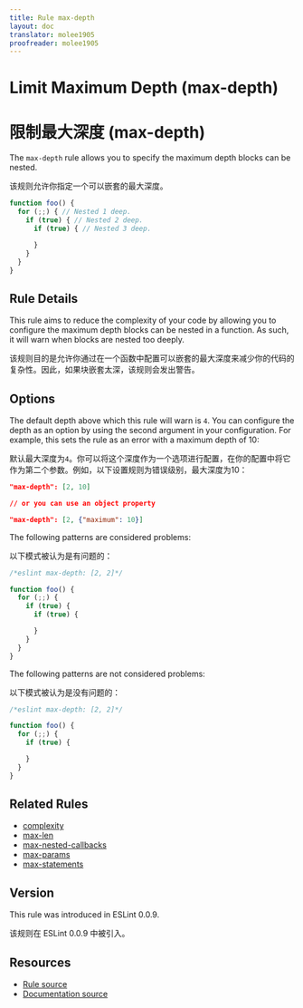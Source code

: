 ```yaml
---
title: Rule max-depth
layout: doc
translator: molee1905
proofreader: molee1905
---
```

<!-- Note: No pull requests accepted for this file. See README.md in the root directory for details. -->

# Limit Maximum Depth (max-depth)

# 限制最大深度 (max-depth)

The `max-depth` rule allows you to specify the maximum depth blocks can be nested.

该规则允许你指定一个可以嵌套的最大深度。

```js
function foo() {
  for (;;) { // Nested 1 deep.
    if (true) { // Nested 2 deep.
      if (true) { // Nested 3 deep.

      }
    }
  }
}
```

## Rule Details

This rule aims to reduce the complexity of your code by allowing you to configure the maximum depth blocks can be nested in a function. As such, it will warn when blocks are nested too deeply.

该规则目的是允许你通过在一个函数中配置可以嵌套的最大深度来减少你的代码的复杂性。因此，如果块嵌套太深，该规则会发出警告。

## Options

The default depth above which this rule will warn is `4`.  You can configure the depth as an option by using the second argument in your configuration. For example, this sets the rule as an error with a maximum depth of 10:

默认最大深度为`4`。你可以将这个深度作为一个选项进行配置，在你的配置中将它作为第二个参数。例如，以下设置规则为错误级别，最大深度为10：

```json
"max-depth": [2, 10]

// or you can use an object property

"max-depth": [2, {"maximum": 10}]
```

The following patterns are considered problems:

以下模式被认为是有问题的：

```js
/*eslint max-depth: [2, 2]*/

function foo() {
  for (;;) {
    if (true) {
      if (true) {

      }
    }
  }
}
```

The following patterns are not considered problems:

以下模式被认为是没有问题的：

```js
/*eslint max-depth: [2, 2]*/

function foo() {
  for (;;) {
    if (true) {

    }
  }
}
```


## Related Rules

* [complexity](complexity)
* [max-len](max-len)
* [max-nested-callbacks](max-nested-callbacks)
* [max-params](max-params)
* [max-statements](max-statements)

## Version

This rule was introduced in ESLint 0.0.9.

该规则在 ESLint 0.0.9 中被引入。

## Resources

* [Rule source](https://github.com/eslint/eslint/tree/master/lib/rules/max-depth.js)
* [Documentation source](https://github.com/eslint/eslint/tree/master/docs/rules/max-depth.md)
